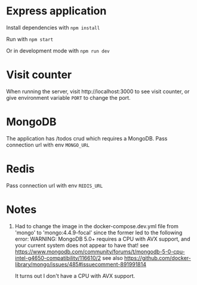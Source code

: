 # Express application

Install dependencies with `npm install`

Run with `npm start`

Or in development mode with `npm run dev`

# Visit counter

When running the server, visit http://localhost:3000 to see visit counter, or give environment variable `PORT` to change the port.

# MongoDB

The application has /todos crud which requires a MongoDB. Pass connection url with env `MONGO_URL`

# Redis

Pass connection url with env `REDIS_URL`

# Notes

1. Had to change the image in the docker-compose.dev.yml file from 'mongo' to 'mongo:4.4.9-focal' since the former led to the following error:
    WARNING: MongoDB 5.0+ requires a CPU with AVX support, and your current system does not appear to have that!
      see https://www.mongodb.com/community/forums/t/mongodb-5-0-cpu-intel-g4650-compatibility/116610/2
      see also https://github.com/docker-library/mongo/issues/485#issuecomment-891991814
      
   It turns out I don't have a CPU with AVX support.
